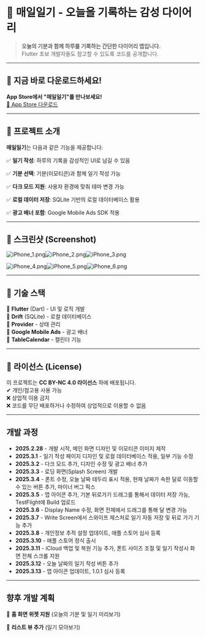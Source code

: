 # 📝 매일일기 - 오늘을 기록하는 감성 다이어리

> **오늘의 기분과 함께 하루를 기록하는 간단한 다이어리 앱입니다.**  
> Flutter 초보 개발자들도 참고할 수 있도록 코드를 공개합니다.

---

## 📌 지금 바로 다운로드하세요!
**App Store에서 "매일일기"를 만나보세요!**  
[🔗 App Store 다운로드](https://apps.apple.com/us/app/%EB%A7%A4%EC%9D%BC%EC%9D%BC%EA%B8%B0/id6742735505)

---

## 📌 프로젝트 소개

**매일일기**는 다음과 같은 기능을 제공합니다:

✅ **일기 작성**: 하루의 기록을 감성적인 UI로 남길 수 있음

✅ **기분 선택**: 기분(이모티콘)과 함께 일기 작성 가능

✅ **다크 모드 지원**: 사용자 환경에 맞춰 테마 변경 가능

✅ **로컬 데이터 저장**: SQLite 기반의 로컬 데이터베이스 활용

✅ **광고 배너 포함**: Google Mobile Ads SDK 적용

---

## 📌 스크린샷 (Screenshot)

![iPhone_1.png](process_images/iPhone_1.png)![iPhone_2.png](process_images/iPhone_2.png)![iPhone_3.png](process_images/iPhone_3.png)

![iPhone_4.png](process_images/iPhone_4.png)![iPhone_5.png](process_images/iPhone_5.png)![iPhone_6.png](process_images/iPhone_6.png)

---

## 🚀 기술 스택
🔹 **Flutter** (Dart) - UI 및 로직 개발  
🔹 **Drift** (SQLite) - 로컬 데이터베이스  
🔹 **Provider** - 상태 관리  
🔹 **Google Mobile Ads** - 광고 배너  
🔹 **TableCalendar** - 캘린더 기능

---

## 📌 라이선스 (License)
이 프로젝트는 **CC BY-NC 4.0 라이선스** 하에 배포됩니다.  
✔ 개인/참고용 사용 가능  
❌ 상업적 이용 금지  
❌ 코드를 무단 배포하거나 수정하여 상업적으로 이용할 수 없음

---

## 개발 과정

- **2025.2.28** - 개발 시작, 메인 화면 디자인 및 이모티콘 이미지 제작
- **2025.3.1** - 일기 작성 페이지 디자인 및 로컬 데이터베이스 적용, 일부 기능 수정
- **2025.3.2** - 다크 모드 추가, 디자인 수정 및 광고 배너 추가
- **2025.3.3** - 로딩 화면(Splash Screen) 개발
- **2025.3.4** - 폰트 수정, 오늘 날짜 테두리 표시 적용, 현재 날짜가 속한 달로 이동할 수 있는 버튼 추가, 마이너 버그 픽스
- **2025.3.5** - 앱 아이콘 추가, 기본 뒤로가기 드래그를 통해서 데이터 저장 가능, TestFlight에 Build 업로드
- **2025.3.6** - Display Name 수정, 화면 전체에서 드래그를 통해 달 변경 가능
- **2025.3.7** - Write Screen에서 스와이프 제스처로 일기 자동 저장 및 뒤로 가기 기능 추가
- **2025.3.8** - 개인정보 추적 설정 업데이트, 애플 스토어 심사 등록
- **2025.3.10** - 애플 스토어 정식 출시
- **2025.3.11** - iCloud 백업 및 복원 기능 추가, 폰트 사이즈 조절 및 일기 작성시 화면 전체 스크롤 지원
- **2025.3.12** - 오늘 날짜의 일기 작성 버튼 추가
- **2025.3.13** - 앱 아이콘 업데이트, 1.0.1 심사 등록

---

## 향후 개발 계획

🔹 **홈 화면 위젯 지원** (오늘의 기분 및 일기 미리보기)  

🔹 **리스트 뷰 추가** (일기 모아보기)
